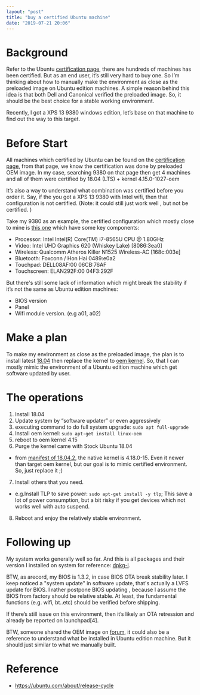 ```yaml
---
layout: "post"
title: "buy a certified Ubuntu machine"
date: "2019-07-21 20:06"
---
```

# Background
Refer to the Ubuntu [certification page][], there are hundreds of machines has been certified. But as an end user, it’s still very hard to buy one. So I’m thinking about how to manually make the environment as close as the preloaded image on Ubuntu edition machines. A simple reason behind this idea is that both Dell and Canonical verified the preloaded image. So, it should be the best choice for a stable working environment.

Recently, I got a XPS 13 9380 windows edition, let’s base on that machine to find out the way to this target.

# Before Start
All machines which certified by Ubuntu can be found on the [certification page][], from that page, we know the certification was done by preloaded OEM image. In my case, searching 9380 on that page then get 4 machines and all of them were certified by 18.04 (LTS) + kernel 4.15.0-1027-oem

It’s also a way to understand what combination was certified before you order it. Say, if the you got a XPS 13 9380 with Intel wifi, then that configuration is not certified. (Note: it could still just work well , but not be certified. )

Take my 9380 as an example, the certified configuration which mostly close to mine is [this one][201810-26512] which have some key components:

- Processor: Intel Intel(R) Core(TM) i7-8565U CPU @ 1.80GHz
- Video: Intel UHD Graphics 620 (Whiskey Lake) [8086:3ea0]
- Wireless: Qualcomm Atheros Killer N1525 Wireless-AC  [168c:003e]
- Bluetooth: Foxconn / Hon Hai 0489:e0a2
- Touchpad: DELL08AF:00 06CB:76AF
- Touchscreen: ELAN292F:00 04F3:292F

But there's still some lack of information which might break the stability if it’s not the same as Ubuntu edition machines:

- BIOS version
- Panel
- Wifi module version. (e.g a01, a02)

# Make a plan
To make my environment as close as the preloaded image, the plan is to install latest [18.04][] then replace the kernel to [oem kernel][]. So, that I can mostly mimic the environment of a Ubuntu edition machine which get software updated by user.

# The operations

1. Install 18.04
2. Update system by “software updater” or even aggressively
3. executing command to do full system upgrade: `sudo apt full-upgrade`
4. Install oem kernel: `sudo apt-get install linux-oem`
5. reboot to oem kernel 4.15
6. Purge the kernel came with Stock Ubuntu 18.04
  - from [manifest of 18.04.2][], the native kernel is 4.18.0-15. Even it newer than target oem kernel, but our goal is to mimic certified environment. So, just replace it ;)
7. Install others that you need.
  - e.g.Install TLP to save power: `sudo apt-get install -y tlp`; This save a lot of power consumption, but a bit risky if you get devices which not works well with auto suspend.
8. Reboot and enjoy the relatively stable environment.

# Following up
My system works generally well so far. And this is all packages and their version I installed on system for reference: [dpkg-l][].

BTW,  as arecord, my BIOS is 1.3.2, in case BIOS OTA break stability later. I keep noticed a "system update" in software update, that's actually a LVFS update for BIOS. I rather postpone BIOS updating , because I assume the BIOS from factory should be relative stable. At least, the fundamental functions (e.g. wifi, bt..etc) should be verified before shipping.

If there’s still issue on this environment, then it’s likely an OTA retression and already be reported on launchpad[4].

BTW, someone shared the OEM image on [forum][1], it could also be a reference to understand what be installed in Ubuntu edition machine. But it should just similar to what we manually built.

[18.04]:https://wiki.ubuntu.com/BionicBeaver/ReleaseNotes?_ga=2.119646856.1425105764.1563813986-519412228.1563630648
[oem kernel]:https://launchpad.net/ubuntu/+source/linux-oem
[certification page]:https://certification.ubuntu.com/
[dpkg-l]:http://paste.ubuntu.com/p/TXFgTZMNnk/
[201810-26512]:https://certification.ubuntu.com/hardware/201810-26512/
[manifest of 18.04.2]:http://releases.ubuntu.com/18.04/ubuntu-18.04.2-desktop-amd64.manifest
[1]:https://askubuntu.com/questions/1136409/new-xps-13-9380-with-ubuntu-18-04-flicker-problems/1149630#1149630
# Reference
- https://ubuntu.com/about/release-cycle
